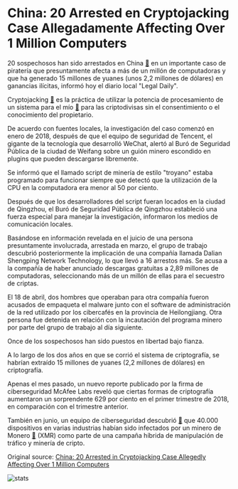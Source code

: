 # China: 20 Arrested en Cryptojacking Case Allegadamente Affecting Over 1 Million Computers

20 sospechosos han sido arrestados en China  [🔗](https://cointelegraph.com/tags/china)  en un importante caso de piratería que presuntamente afecta a más de un millón de computadoras y que ha generado 15 millones de yuanes (unos 2,2 millones de dólares) en ganancias ilícitas, informó hoy el diario local "Legal Daily".

Cryptojacking  [🔗](https://cointelegraph.com/news/the-ethics-of-cryptojacking-rampant-malware-or-ad-free-internet)  es la práctica de utilizar la potencia de procesamiento de un sistema para el mío  [🔗](https://cointelegraph.com/tags/bitcoin-mining)  para las criptodivisas sin el consentimiento o el conocimiento del propietario.

De acuerdo con fuentes locales, la investigación del caso comenzó en enero de 2018, después de que el equipo de seguridad de Tencent, el gigante de la tecnología que desarrolló WeChat, alertó al Buró de Seguridad Pública de la ciudad de Weifang sobre un guión minero escondido en plugins que pueden descargarse libremente.

Se informó que el llamado script de minería de estilo "troyano" estaba programado para funcionar siempre que detectó que la utilización de la CPU en la computadora era menor al 50 por ciento.

Después de que los desarrolladores del script fueran locados en la ciudad de Qingzhou, el Buró de Seguridad Pública de Qingzhou estableció una fuerza especial para manejar la investigación, informaron los medios de comunicación locales.

Basándose en información revelada en el juicio de una persona presuntamente involucrada, arrestada en marzo, el grupo de trabajo descubrió posteriormente la implicación de una compañía llamada Dalian Shengping Network Technology, lo que llevó a 16 arrestos más. Se acusa a la compañía de haber anunciado descargas gratuitas a 2,89 millones de computadoras, seleccionando más de un millón de ellas para el secuestro de criptas.

El 18 de abril, dos hombres que operaban para otra compañía fueron acusados de empaqueta el malware junto con el software de administración de la red utilizado por los cibercafés en la provincia de Heilongjiang. Otra persona fue detenida en relación con la incautación del programa minero por parte del grupo de trabajo al día siguiente.

Once de los sospechosos han sido puestos en libertad bajo fianza.

A lo largo de los dos años en que se corrió el sistema de criptografía, se habrían extraído 15 millones de yuanes (2,2 millones de dólares) en criptografía.

Apenas el mes pasado, un nuevo reporte publicado por la firma de ciberseguridad McAfee Labs reveló que ciertas formas de criptografía aumentaron un sorprendente 629 por ciento en el primer trimestre de 2018, en comparación con el trimestre anterior.

También en junio, un equipo de ciberseguridad descubrió  [🔗](https://cointelegraph.com/news/operation-prowli-malware-infects-over-40-000-machines-which-were-used-for-crypto-mining)  que 40.000 dispositivos en varias industrias habían sido infectados por un minero de Monero  [🔗](https://cointelegraph.com/tags/monero)  (XMR) como parte de una campaña híbrida de manipulación de tráfico y minería de cripto.

Original source: [China: 20 Arrested in Cryptojacking Case Allegedly Affecting Over 1 Million Computers](https://cointelegraph.com/news/china-20-arrested-in-cryptojacking-case-allegedly-affecting-over-1-million-computers)

![stats](https://c.statcounter.com/11760860/0/a89fa40b/1/ "stats")
